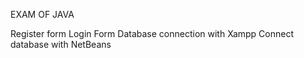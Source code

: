EXAM OF JAVA

Register form
Login Form
Database connection with Xampp
Connect database with NetBeans 
